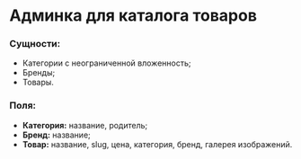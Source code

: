 # Админка для каталога товаров

### Сущности:
* Категории с неограниченной вложенность;
* Бренды;
* Товары.

### Поля:
* **Категория:** название, родитель;
* **Бренд:** название;
* **Товар:** название, slug, цена, категория, бренд, галерея изображений.
